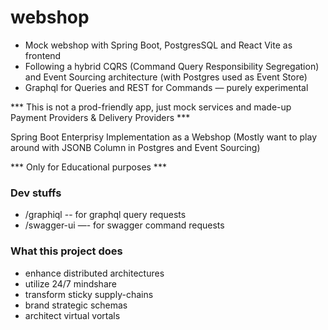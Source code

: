 # webshop

- Mock webshop with Spring Boot, PostgresSQL and React Vite as frontend
- Following a hybrid CQRS (Command Query Responsibility Segregation) and Event Sourcing architecture (with Postgres used
  as Event Store)
- Graphql for Queries and REST for Commands — purely experimental

*** This is not a prod-friendly app, just mock services and made-up Payment Providers & Delivery Providers  ***

Spring Boot Enterprisy Implementation as a Webshop
(Mostly want to play around with JSONB Column in Postgres and Event Sourcing)

*** Only for Educational purposes ***

### Dev stuffs

- /graphiql -- for graphql query requests
- /swagger-ui —- for swagger command requests

### What this project does

- enhance distributed architectures
- utilize 24/7 mindshare
- transform sticky supply-chains
- brand strategic schemas
- architect virtual vortals